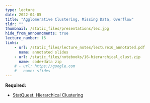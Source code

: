 ```yaml
---
type: lecture
date: 2022-04-05
title: "Agglomerative Clustering, Missing Data, Overflow"
tldr: ""
thumbnail: /static_files/presentations/lec.jpg
hide_from_announcments: true
lecture_number: 16
links: 
    - url: /static_files/lecture_notes/lecture16_annotated.pdf
      name: annotated slides
    - url: /static_files/notebooks/16-hierarchical_clust.zip
      name: code+data zip
    # - url: https://google.com
    #   name: slides
---
```


**Required:**
- [StatQuest, Hierarchical Clustering](https://www.youtube.com/watch?v=7xHsRkOdVwo)

